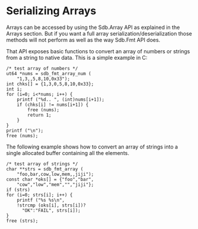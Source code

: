 Serializing Arrays
==================

Arrays can be accessed by using the Sdb.Array API as explained in the Arrays section. But if you want a full array serialization/deserialization those methods will not perform as well as the way Sdb.Fmt API does.

That API exposes basic functions to convert an array of numbers or strings from a string to native data. This is a simple example in C:

	/* test array of numbers */
	ut64 *nums = sdb_fmt_array_num (
		"1,3,,5,8,10,0x33");
	int chks[] = {1,3,0,5,8,10,0x33};
	int i;
	for (i=0; i<*nums; i++) {
	    printf ("%d.. ", (int)nums[i+1]);
	    if (chks[i] != nums[i+1]) {
	        free (nums);
	        return 1;
	    }
	}
	printf ("\n");
	free (nums);

The following example shows how to convert an array of strings into a single allocated buffer containing all the elements.

	/* test array of strings */
	char **strs = sdb_fmt_array (
	    "foo,bar,cow,low,mem,,jiji");
	const char *oks[] = {"foo","bar",
	    "cow","low","mem","","jiji"};
	if (strs)
	for (i=0; strs[i]; i++) {
	    printf ("%s %s\n",
		!strcmp (oks[i], strs[i])?
		  "OK":"FAIL", strs[i]);
	}
	free (strs);
